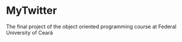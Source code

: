 # MyTwitter
The final project of the object oriented programming course at Federal University of Ceará
